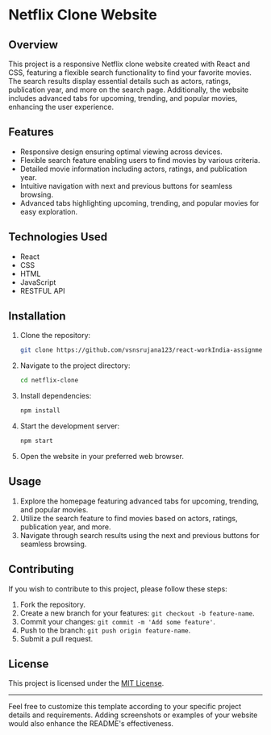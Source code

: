 
# Netflix Clone Website

## Overview

This project is a responsive Netflix clone website created with React and CSS, featuring a flexible search functionality to find your favorite movies. The search results display essential details such as actors, ratings, publication year, and more on the search page. Additionally, the website includes advanced tabs for upcoming, trending, and popular movies, enhancing the user experience.

## Features

- Responsive design ensuring optimal viewing across devices.
- Flexible search feature enabling users to find movies by various criteria.
- Detailed movie information including actors, ratings, and publication year.
- Intuitive navigation with next and previous buttons for seamless browsing.
- Advanced tabs highlighting upcoming, trending, and popular movies for easy exploration.

## Technologies Used

- React
- CSS
- HTML
- JavaScript
- RESTFUL API

## Installation

1. Clone the repository:

   ```bash
   git clone https://github.com/vsnsrujana123/react-workIndia-assignment.git
   ```

2. Navigate to the project directory:

   ```bash
   cd netflix-clone
   ```

3. Install dependencies:

   ```bash
   npm install
   ```

4. Start the development server:

   ```bash
   npm start
   ```

5. Open the website in your preferred web browser.

## Usage

1. Explore the homepage featuring advanced tabs for upcoming, trending, and popular movies.
2. Utilize the search feature to find movies based on actors, ratings, publication year, and more.
3. Navigate through search results using the next and previous buttons for seamless browsing.

## Contributing

If you wish to contribute to this project, please follow these steps:

1. Fork the repository.
2. Create a new branch for your features: `git checkout -b feature-name`.
3. Commit your changes: `git commit -m 'Add some feature'`.
4. Push to the branch: `git push origin feature-name`.
5. Submit a pull request.

## License

This project is licensed under the [MIT License](LICENSE).

---

Feel free to customize this template according to your specific project details and requirements. Adding screenshots or examples of your website would also enhance the README's effectiveness.
